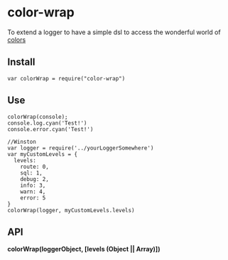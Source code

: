 # color-wrap

To extend a logger to have a simple dsl to access the wonderful world of [colors](https://www.npmjs.com/package/colors)

## Install
`var colorWrap = require("color-wrap")`

## Use

```
colorWrap(console);
console.log.cyan('Test!')
console.error.cyan('Test!')

//Winston
var logger = require('../yourLoggerSomewhere')
var myCustomLevels = {
  levels:
    route: 0,
    sql: 1,
    debug: 2,
    info: 3,
    warn: 4,
    error: 5
}
colorWrap(logger, myCustomLevels.levels)
```

## API
**colorWrap(loggerObject, \[levels (Object || Array)])**

